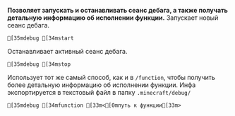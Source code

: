 **Позволяет запускать и останавливать сеанс дебага, а также получать детальную информацию об исполнении функции.**
Запускает новый сеанс дебага.
```ansi
[35mdebug [34mstart
```
Останавливает активный сеанс дебага.
```ansi
[35mdebug [34mstop
```
Использует тот же самый способ, как и в `/function`, чтобы получить более детальную информацию об исполнении функции. Инфа экспортируется в текстовый файл в папку `.minecraft/debug/` 
```ansi
[35mdebug [34mfunction [33m<[0mпуть к функции[33m>
```